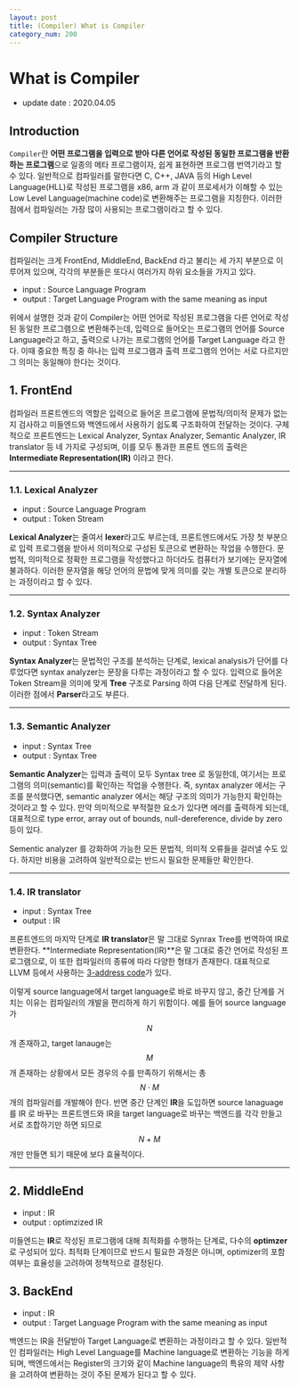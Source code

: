 ```yaml
---
layout: post
title: (Compiler) What is Compiler
category_num: 200
---
```


# What is Compiler

- update date : 2020.04.05

## Introduction

`Compiler`란 **어떤 프로그램을 입력으로 받아 다른 언어로 작성된 동일한 프로그램을 반환하는 프로그램**으로 일종의 메타 프로그램이자, 쉽게 표현하면 프로그램 번역기라고 할 수 있다. 일반적으로 컴파일러를 말한다면 C, C++, JAVA 등의 High Level Language(HLL)로 작성된 프로그램을 x86, arm 과 같이 프로세서가 이해할 수 있는 Low Level Language(machine code)로 변환해주는 프로그램을 지칭한다. 이러한 점에서 컴파일러는 가장 많이 사용되는 프로그램이라고 할 수 있다.

## Compiler Structure

컴파일러는 크게 FrontEnd, MiddleEnd, BackEnd 라고 불리는 세 가지 부분으로 이루어져 있으며, 각각의 부분들은 또다시 여러가지 하위 요소들을 가지고 있다.

- input : Source Language Program
- output : Target Language Program with the same meaning as input

위에서 설명한 것과 같이 Compiler는 어떤 언어로 작성된 프로그램을 다른 언어로 작성된 동일한 프로그램으로 변환해주는데, 입력으로 들어오는 프로그램의 언어를 Source Language라고 하고, 출력으로 나가는 프로그램의 언어를 Target Language 라고 한다. 이때 중요한 특징 중 하나는 입력 프로그램과 출력 프로그램의 언어는 서로 다르지만 그 의미는 동일해야 한다는 것이다.

## 1. FrontEnd

컴파일러 프론트엔드의 역할은 입력으로 들어온 프로그램에 문법적/의미적 문제가 없는지 검사하고 미들엔드와 백엔드에서 사용하기 쉽도록 구조화하여 전달하는 것이다. 구체적으로 프론트엔드는 Lexical Analyzer, Syntax Analyzer, Semantic Analyzer, IR translator 등 네 가지로 구성되며, 이를 모두 통과한 프론트 엔드의 출력은 **Intermediate Representation(IR)** 이라고 한다.

---

### 1.1. Lexical Analyzer

- input : Source Language Program
- output : Token Stream

**Lexical Analyzer**는 줄여서 **lexer**라고도 부르는데, 프론트엔드에서도 가장 첫 부분으로 입력 프로그램을 받아서 의미적으로 구성된 토큰으로 변환하는 작업을 수행한다. 문법적, 의미적으로 정확한 프로그램을 작성했다고 하더라도 컴퓨터가 보기에는 문자열에 불과하다. 이러한 문자열을 해당 언어의 문법에 맞게 의미를 갖는 개별 토큰으로 분리하는 과정이라고 할 수 있다.

---

### 1.2. Syntax Analyzer

- input : Token Stream
- output : Syntax Tree

**Syntax Analyzer**는 문법적인 구조를 분석하는 단계로, lexical analysis가 단어를 다루었다면 syntax analyzer는 문장을 다루는 과정이라고 할 수 있다. 입력으로 들어온 Token Stream을 의미에 맞게 **Tree** 구조로 Parsing 하여 다음 단계로 전달하게 된다. 이러한 점에서 **Parser**라고도 부른다.

---

### 1.3. Semantic Analyzer

- input : Syntax Tree
- output : Syntax Tree

**Semantic Analyzer**는 입력과 출력이 모두 Syntax tree 로 동일한데, 여기서는 프로그램의 의미(semantic)를 확인하는 작업을 수행한다. 즉, syntax analyzer 에서는 구조를 분석했다면, semantic analyzer 에서는 해당 구조의 의미가 가능한지 확인하는 것이라고 할 수 있다. 만약 의미적으로 부적절한 요소가 있다면 에러를 출력하게 되는데, 대표적으로 type error, array out of bounds, null-dereference, divide by zero 등이 있다.

Sementic analyzer 를 강화하여 가능한 모든 문법적, 의미적 오류들을 걸러낼 수도 있다. 하지만 비용을 고려하여 일반적으로는 반드시 필요한 문제들만 확인한다.

---

### 1.4. IR translator

- input : Syntax Tree
- output : IR

프론트엔드의 마지막 단계로 **IR translator**은 말 그대로 Synrax Tree를 번역하여 IR로 변환한다. **Intermediate Representation(IR)**은 말 그대로 중간 언어로 작성된 프로그램으로, 이 또한 컴파일러의 종류에 따라 다양한 형태가 존재한다. 대표적으로 LLVM 등에서 사용하는 [3-address code](<https://ko.wikipedia.org/wiki/3-%EC%96%B4%EB%93%9C%EB%A0%88%EC%8A%A4_%EC%BD%94%EB%93%9C>)가 있다.

이렇게 source language에서 target language로 바로 바꾸지 않고, 중간 단계를 거치는 이유는 컴파일러의 개발을 편리하게 하기 위함이다. 예를 들어 source language가 $$N$$개 존재하고, target lanauge는 $$M$$개 존재하는 상황에서 모든 경우의 수를 만족하기 위해서는 총 $$N \cdot M$$ 개의 컴파일러를 개발해야 한다. 반면 중간 단계인 **IR**을 도입하면 source lanaguage를 IR 로 바꾸는 프론트엔드와 IR을 target language로 바꾸는 백엔드를 각각 만들고 서로 조합하기만 하면 되므로 $$N + M$$ 개만 만들면 되기 때문에 보다 효율적이다.

---

## 2. MiddleEnd

- input : IR
- output : optimzized IR

미들엔드는 **IR**로 작성된 프로그램에 대해 최적화를 수행하는 단계로, 다수의 **optimzer**로 구성되어 있다. 최적화 단계이므로 반드시 필요한 과정은 아니며, optimizer의 포함 여부는 효율성을 고려하여 정책적으로 결정된다.

## 3. BackEnd

- input : IR
- output : Target Language Program with the same meaning as input

백엔드는 IR을 전달받아 Target Language로 변환하는 과정이라고 할 수 있다. 일반적인 컴파일러는 High Level Language를 Machine language로 변환하는 기능을 하게 되며, 백엔드에서는 Register의 크기와 같이 Machine language의 특유의 제약 사항을 고려하여 변환하는 것이 주된 문제가 된다고 할 수 있다.
